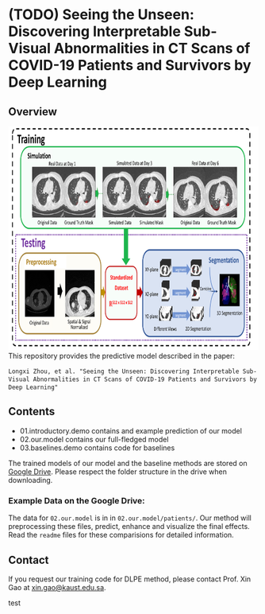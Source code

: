 # (TODO) Seeing the Unseen: Discovering Interpretable Sub-Visual Abnormalities in CT Scans of COVID-19 Patients and Survivors by Deep Learning
## Overview

<div align="center">
  <img src="./resources/main.png" width="800" height="450">
</div>
This repository provides the predictive model described in the paper:

```
Longxi Zhou, et al. "Seeing the Unseen: Discovering Interpretable Sub-Visual Abnormalities in CT Scans of COVID-19 Patients and Survivors by Deep Learning"
```

## Contents
- 01.introductory.demo contains and example prediction of our model
- 02.our.model contains our full-fledged model
- 03.baselines.demo contains code for baselines

The trained models of our model and the baseline methods are stored on [Google Drive](https://drive.google.com/drive/folders/16ZvZfhqMmuF7wqNPKUOntw2P-Mfx5C4l?usp=sharing). Please respect the folder structure in the drive when downloading. 

### Example Data on the Google Drive:
The data for `02.our.model` is in in `02.our.model/patients/`. Our method will preprocessing these files, predict, enhance and visualize the final effects.
Read the `readme` files for these comparisions for detailed information.

## Contact

If you request our training code for DLPE method, please contact Prof. Xin Gao at xin.gao@kaust.edu.sa.

test
